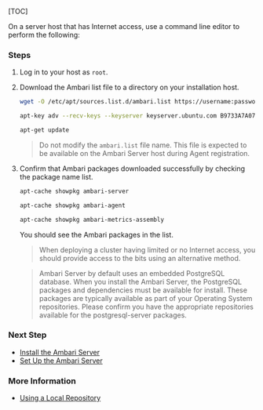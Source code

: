 [TOC]

On a server host that has Internet access, use a command line editor to perform the following:

### Steps

1. Log in to your host as `root`.
2. Download the Ambari list file to a directory on your installation host.

    ```bash
    wget -O /etc/apt/sources.list.d/ambari.list https://username:password@archive.cloudera.com/p/ambari/ubuntu16/2.x/updates/2.7.5.0/ambari.list
    ```
   
   ```bash
   apt-key adv --recv-keys --keyserver keyserver.ubuntu.com B9733A7A07513CAD
   ```
   
   ```bash
   apt-get update
   ```
    
   > Do not modify the `ambari.list` file name. This file is expected to be available on the Ambari Server host during Agent registration.

3. Confirm that Ambari packages downloaded successfully by checking the package name list.

    ```bash
    apt-cache showpkg ambari-server
    ```
   
    ```bash
    apt-cache showpkg ambari-agent
    ```
   
    ```bash
    apt-cache showpkg ambari-metrics-assembly
    ```

    You should see the Ambari packages in the list.

    > When deploying a cluster having limited or no Internet access, you should provide access to the bits using an alternative method.
    
    > Ambari Server by default uses an embedded PostgreSQL database. When you install the Ambari Server, the PostgreSQL packages and dependencies must be available for install. These packages are typically available as part of your Operating System repositories. Please confirm you have the appropriate repositories available for the postgresql-server packages.

### Next Step

- [Install the Ambari Server]($InstallTheAmbariServer)
- [Set Up the Ambari Server]($SetUpTheAmbariServer)

### More Information

- [Using a Local Repository]($UsingALocalRepository)
